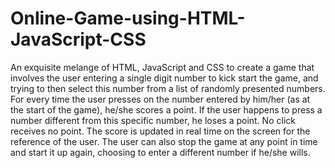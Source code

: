 # Online-Game-using-HTML-JavaScript-CSS
An exquisite melange of HTML, JavaScript and CSS to create a game that involves the user entering a single digit number to kick start the game, and trying to then select this number from a list of randomly presented numbers. For every time the user presses on the number entered by him/her (as at the start of the game), he/she scores a point. If the user happens to press a number different from this specific number, he loses a point. No click receives no point. The score is updated in real time on the screen for the reference of the user. The user can also stop the game at any point in time and start it up again, choosing to enter a different number if he/she wills.
